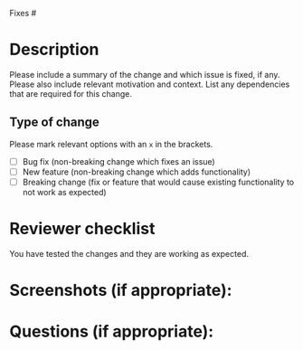 Fixes #

# Description

Please include a summary of the change and which issue is fixed, if any. Please also include relevant motivation and context.
List any dependencies that are required for this change.

## Type of change

Please mark relevant options with an `x` in the brackets.

- [ ] Bug fix (non-breaking change which fixes an issue)
- [ ] New feature (non-breaking change which adds functionality)
- [ ] Breaking change (fix or feature that would cause existing functionality to not work as expected)

# Reviewer checklist

You have tested the changes and they are working as expected.

# Screenshots (if appropriate):

# Questions (if appropriate):
